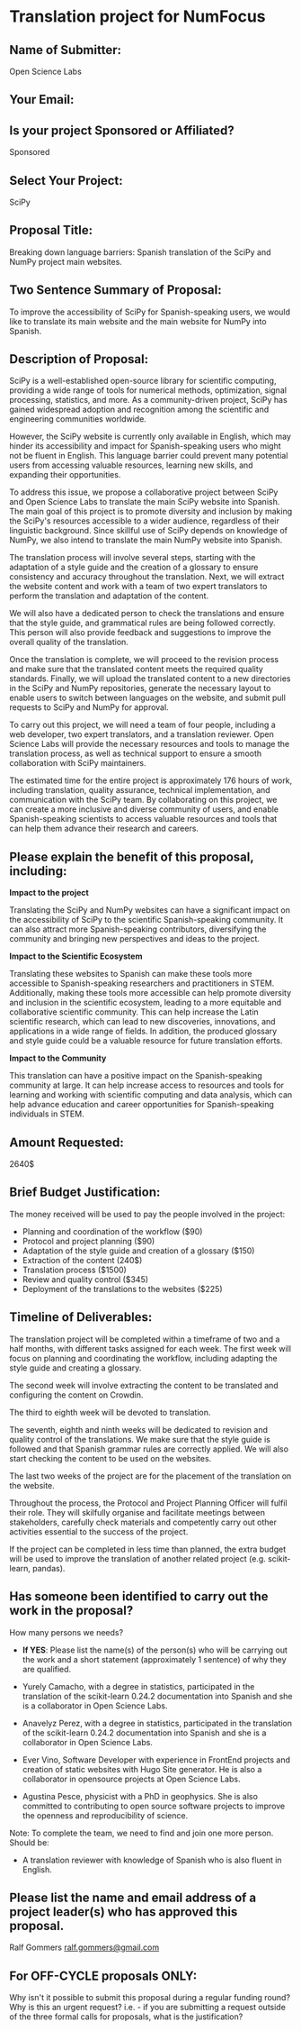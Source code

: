# Translation project for NumFocus

<!-- This document is intended to provide you with a copy of the questions that are -->
<!-- asked in the Small Development Grant Proposal Submission form, so that you can -->
<!-- prepare, share, and edit your answers prior to submission. -->
<!---->
<!-- Please note: All proposals for the SDG program must be submitted through the -->
<!-- form to be considered for funding. -->

## Name of Submitter:
Open Science Labs
## Your Email:

## Is your project Sponsored or Affiliated?

Sponsored

## Select Your Project:

SciPy

## Proposal Title:

Breaking down language barriers: Spanish translation of the SciPy and NumPy
project main websites.

## Two Sentence Summary of Proposal:

To improve the accessibility of SciPy for Spanish-speaking users, we would like
to translate its main website and the main website for NumPy into Spanish.

## Description of Proposal:

<!-- No more than 750 words (4,500 characters max) -->

SciPy is a well-established open-source library for scientific computing,
providing a wide range of tools for numerical methods, optimization, signal
processing, statistics, and more. As a community-driven project, SciPy has
gained widespread adoption and recognition among the scientific and engineering
communities worldwide.

However, the SciPy website is currently only available in English, which may
hinder its accessibility and impact for Spanish-speaking users who might not be
fluent in English. This language barrier could prevent many potential users from
accessing valuable resources, learning new skills, and expanding their
opportunities.

To address this issue, we propose a collaborative project between SciPy and Open
Science Labs to translate the main SciPy website into Spanish. The main goal of
this project is to promote diversity and inclusion by making the SciPy's
resources accessible to a wider audience, regardless of their linguistic
background. Since skillful use of SciPy depends on knowledge of NumPy, we also
intend to translate the main NumPy website into Spanish.

The translation process will involve several steps, starting with the adaptation
of a style guide and the creation of a glossary to ensure consistency and
accuracy throughout the translation. Next, we will extract the website content
and work with a team of two expert translators to perform the translation and
adaptation of the content.

We will also have a dedicated person to check the translations and ensure that
the style guide, and grammatical rules are being followed correctly. This person
will also provide feedback and suggestions to improve the overall quality of the
translation.

Once the translation is complete, we will proceed to the revision process and
make sure that the translated content meets the required quality standards.
Finally, we will upload the translated content to a new directories in the
SciPy and NumPy repositories, generate the necessary layout to enable users to
switch between languages on the website, and submit pull requests to SciPy and
NumPy for approval.

To carry out this project, we will need a team of four people, including a web
developer, two expert translators, and a translation reviewer. Open Science Labs
will provide the necessary resources and tools to manage the translation
process, as well as technical support to ensure a smooth collaboration with
SciPy maintainers.

The estimated time for the entire project is approximately 176 hours of work,
including translation, quality assurance, technical implementation, and
communication with the SciPy team. By collaborating on this project, we can
create a more inclusive and diverse community of users, and enable
Spanish-speaking scientists to access valuable resources and tools that can help
them advance their research and careers.

## Please explain the benefit of this proposal, including:

<!-- No more than 400 words (2,500 characters max) -->

**Impact to the project**

Translating the SciPy and NumPy websites can have a significant impact on the
accessibility of SciPy to the scientific Spanish-speaking community. It can also
attract more Spanish-speaking contributors, diversifying the community and
bringing new perspectives and ideas to the project.

**Impact to the Scientific Ecosystem**

Translating these websites to Spanish can make these tools more accessible to
Spanish-speaking researchers and practitioners in STEM. Additionally, making
these tools more accessible can help promote diversity and inclusion in the
scientific ecosystem, leading to a more equitable and collaborative scientific
community. This can help increase the Latin scientific research, which can lead
to new discoveries, innovations, and applications in a wide range of fields. In
addition, the produced glossary and style guide could be a valuable resource for
future translation efforts.

**Impact to the Community**

This translation can have a positive impact on the Spanish-speaking community at
large. It can help increase access to resources and tools for learning and
working with scientific computing and data analysis, which can help advance
education and career opportunities for Spanish-speaking individuals in STEM.

## Amount Requested:

2640$

## Brief Budget Justification:

The money received will be used to pay the people involved in the project:

- Planning and coordination of the workflow ($90) 
- Protocol and project planning ($90) 
- Adaptation of the style guide and creation of a glossary ($150) 
- Extraction of the content (240$) 
- Translation process ($1500)
- Review and quality control ($345) 
- Deployment of the translations to the websites ($225)



<!-- Nota: Se estima que un traductor(a) gane 0.05$ por palabra y que una persona -->
<!-- puede traducir 300-350 palabras por hora. Se asume en este caso, que la -->
<!-- persona va a traducir 300 palabras por hora. -->

## Timeline of Deliverables:

<!-- Please include specific timelines showing when you will achieve the proposed work. -->

The translation project will be completed within a timeframe of two and a half
months, with different tasks assigned for each week. The first week will focus
on planning and coordinating the workflow, including adapting the style guide
and creating a glossary.

The second week will involve extracting the content to be translated and
configuring the content on Crowdin.

The third to eighth week will be devoted to translation.

The seventh, eighth and ninth weeks will be dedicated to revision and quality
control of the translations. We make sure that the style guide is followed and
that Spanish grammar rules are correctly applied. We will also start checking
the content to be used on the websites.

The last two weeks of the project are for the placement of the translation on
the website.

Throughout the process, the Protocol and Project Planning Officer will fulfil
their role. They will skilfully organise and facilitate meetings between
stakeholders, carefully check materials and competently carry out other
activities essential to the success of the project.

If the project can be completed in less time than planned, the extra budget will
be used to improve the translation of another related project
(e.g. scikit-learn, pandas).

## Has someone been identified to carry out the work in the proposal?

How many persons we needs?

- **If YES**: Please list the name(s) of the person(s) who will be carrying out
  the work and a short statement (approximately 1 sentence) of why they are
  qualified.

- Yurely Camacho, with a degree in statistics, participated in the translation
  of the scikit-learn 0.24.2 documentation into Spanish and she is a collaborator
  in Open Science Labs.

- Anavelyz Perez, with a degree in statistics, participated in the translation
  of the scikit-learn 0.24.2 documentation into Spanish and she is a collaborator
  in Open Science Labs.

- Ever Vino, Software Developer with experience in FrontEnd projects  and
  creation of static websites with Hugo Site generator.  He is also a
  collaborator in opensource projects at Open Science Labs.

- Agustina Pesce, physicist with a PhD in geophysics. She is also committed to
contributing to open source software projects to improve the openness and
reproducibility of science.

<!-- -->
Note: To complete the team, we need to find and join one more person. Should be:

- A translation reviewer with knowledge of Spanish who is also fluent in English.

## Please list the name and email address of a project leader(s) who has approved this proposal.

Ralf Gommers <ralf.gommers@gmail.com>

## For OFF-CYCLE proposals ONLY:

Why isn't it possible to submit this proposal during a regular funding round?
Why is this an urgent request? i.e. - if you are submitting a request outside of
the three formal calls for proposals, what is the justification?
